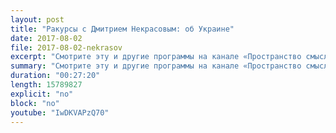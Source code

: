 ```yaml
---
layout: post
title: "Ракурсы с Дмитрием Некрасовым: об Украине"
date: 2017-08-02
file: 2017-08-02-nekrasov
excerpt: "Смотрите эту и другие программы на канале «Пространство смыслов». Наш девиз - мы помогаем умным, умные помогают нам."
summary: "Смотрите эту и другие программы на канале «Пространство смыслов». Наш девиз - мы помогаем умным, умные помогают нам."
duration: "00:27:20"
length: 15789827
explicit: "no"
block: "no"
youtube: "IwDKVAPzQ70"
---
```

